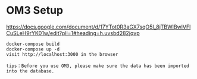 # OM3  Setup


https://docs.google.com/document/d/17YTot0R3aGX7sqO5I_8jTBWlBwlVFlCuSLeH9rYK01w/edit?pli=1#heading=h.uvsbd282jqvp
```
docker-compose build
docker-compose up -d
visit http://localhost:3000 in the browser

```

```
tips：Before you use OM3, please make sure the data has been imported into the database.

```


